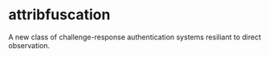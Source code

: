 # attribfuscation
A new class of challenge-response authentication systems resiliant to direct observation.
